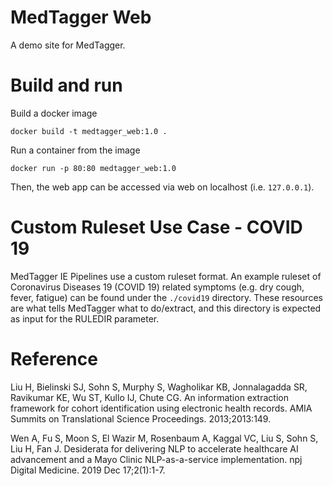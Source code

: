 
# MedTagger Web

A demo site for MedTagger. 

# Build and run

Build a docker image

```
docker build -t medtagger_web:1.0 .
```

Run a container from the image
```
docker run -p 80:80 medtagger_web:1.0
```

Then, the web app can be accessed via web on localhost (i.e. `127.0.0.1`).

# Custom Ruleset Use Case - COVID 19 
MedTagger IE Pipelines use a custom ruleset format. An example ruleset of Coronavirus Diseases 19 (COVID 19) related symptoms (e.g. dry cough, fever, fatigue) 
can be found under the `./covid19` directory. These resources are what tells MedTagger
what to do/extract, and this directory is expected as input for the RULEDIR parameter.  
    
   
# Reference
Liu H, Bielinski SJ, Sohn S, Murphy S, Wagholikar KB, Jonnalagadda SR, Ravikumar KE, Wu ST, Kullo IJ, Chute CG. An information extraction framework for cohort identification using electronic health records. AMIA Summits on Translational Science Proceedings. 2013;2013:149.

Wen A, Fu S, Moon S, El Wazir M, Rosenbaum A, Kaggal VC, Liu S, Sohn S, Liu H, Fan J. Desiderata for delivering NLP to accelerate healthcare AI advancement and a Mayo Clinic NLP-as-a-service implementation. npj Digital Medicine. 2019 Dec 17;2(1):1-7.
